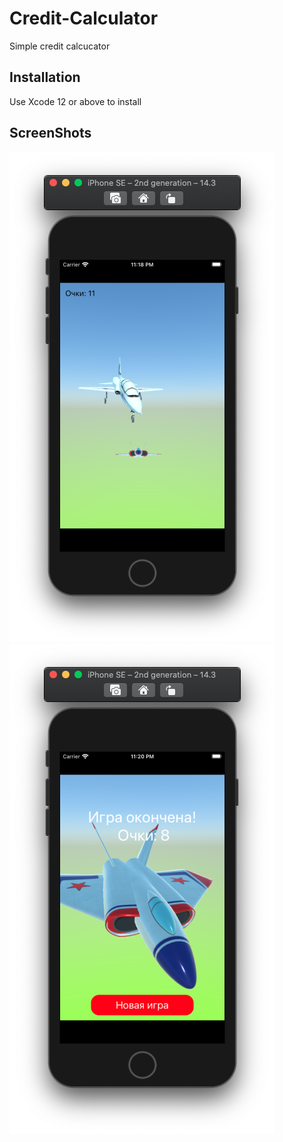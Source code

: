# Credit-Calculator

Simple credit calcucator

## Installation

Use Xcode 12 or above to install

## ScreenShots

![Game Process](https://github.com/Andy-38/GameSamolet/blob/main/GameSamolet/ScreenShots/ScreenShot01.png?raw=true)
![Game Over](https://github.com/Andy-38/GameSamolet/blob/main/GameSamolet/ScreenShots/ScreenShot02.png?raw=true)
